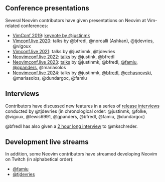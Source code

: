## Conference presentations

Several Neovim contributors have given presentations on Neovim at Vim-related conferences:

* [VimConf 2019](https://vimconf.org/2019/): [keynote by @justinmk](https://www.youtube.com/watch?v=Bt-vmPC_-Ho)
* [Vimconf.live 2020](https://www.youtube.com/playlist?list=PLcTu2VkAIIWzD2kicFNHN2c35XQCeZdsv): talks by @bfredl, @norcalli (Ashkan), @tjdevries, @vigoux 
* [Vimconf.live 2021](https://www.youtube.com/playlist?list=PLcTu2VkAIIWyuX-yNe0KNSPR7wjS2lNKz): talks by @justinmk, @tjdevries
* [Neovimconf.live 2022](https://2022.neovimconf.live): [talks](https://www.youtube.com/playlist?list=PLcTu2VkAIIWzH2-dUu1oxucXenDzzcn_q) by @justink, @bfredl
* [Neovimconf.live 2023](https://neovimconf.live): [talks](https://www.youtube.com/playlist?list=PLhlaLyAlbLlr-usEauWLPy4O2ggAvZuKl) by @justinmk, @bfredl, [@famiu](https://www.youtube.com/watch?v=WxotnwyJBOY), [@gpanders](https://vimeo.com/896237832), @mariasolos
* [Neovimconf.live 2024](https://neovimconf.live): talks by @justinmk, [@bfredl](https://www.youtube.com/watch?v=DlQvSs99UIw), [@echasnovski](https://www.youtube.com/watch?v=cNK5kYJ7mrs), @mariasolos, @dundargoc, @famiu

## Interviews

Contributors have discussed new features in a series of [release interviews](https://www.youtube.com/playlist?list=PLep05UYkc6wSN7MRsO0nvRz9FzsnE49z9) conducted by @tjdevries (in chronological order: @justinmk, @folke, @vigoux, @lewis6991, @gpanders, @bfredl, @famiu, @dundargoc)

@bfredl has also given a [2 hour long interview](https://www.youtube.com/watch?v=MV0pTDKps0A) to @mkschreder.

## Development live streams

In addition, some Neovim contributors have streamed developing Neovim on Twitch (in alphabetical order):

* [@famiu](https://www.twitch.tv/fam1u)
* [@tjdevries](https://www.twitch.tv/teej_dv/)
